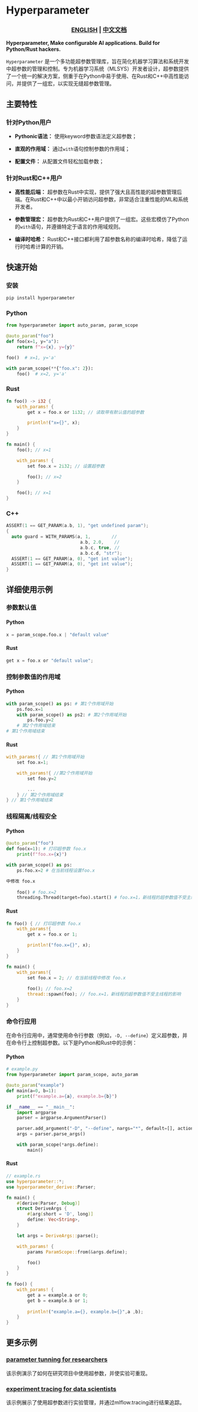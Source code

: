 # Hyperparameter

<h3 align="center">
  <p style="text-align: center;">
  <a href="README.md" target="_blank">ENGLISH</a> | <a href="README.zh.md">中文文档</a>
  </p>
</h3>

<p align="center">

**Hyperparameter, Make configurable AI applications. Build for Python/Rust hackers.**

</p>

`Hyperparameter` 是一个多功能超参数管理库，旨在简化机器学习算法和系统开发中超参数的管理和控制。专为机器学习系统（MLSYS）开发者设计，超参数提供了一个统一的解决方案，侧重于在Python中易于使用、在Rust和C++中高性能访问，并提供了一组宏，以实现无缝超参数管理。

## 主要特性

### 针对Python用户

- **Pythonic语法：** 使用keyword参数语法定义超参数；
  
- **直观的作用域：** 通过`with`语句控制参数的作用域；
  
- **配置文件：** 从配置文件轻松加载参数；

### 针对Rust和C++用户

- **高性能后端：** 超参数在Rust中实现，提供了强大且高性能的超参数管理后端。在Rust和C++中以最小开销访问超参数，非常适合注重性能的ML和系统开发者。

- **参数管理宏：** 超参数为Rust和C++用户提供了一组宏。这些宏模仿了Python的`with`语句，并遵循特定于语言的作用域规则。

- **编译时哈希：** Rust和C++接口都利用了超参数名称的编译时哈希，降低了运行时哈希计算的开销。

## 快速开始

### 安装

```bash
pip install hyperparameter
```

### Python

```python
from hyperparameter import auto_param, param_scope

@auto_param("foo")
def foo(x=1, y="a"):
    return f"x={x}, y={y}"

foo()  # x=1, y='a'

with param_scope(**{"foo.x": 2}):
    foo()  # x=2, y='a'
```

### Rust

```rust
fn foo() -> i32 {
    with_params! {
        get x = foo.x or 1i32; // 读取带有默认值的超参数

        println!("x={}", x);
    }
}

fn main() {
    foo(); // x=1

    with_params! {
        set foo.x = 2i32; // 设置超参数

        foo(); // x=2
    }

    foo(); // x=1
}
```

### C++

```cpp
ASSERT(1 == GET_PARAM(a.b, 1), "get undefined param");
{
  auto guard = WITH_PARAMS(a, 1,        //
                            a.b, 2.0,    //
                            a.b.c, true, //
                            a.b.c.d, "str");
  ASSERT(1 == GET_PARAM(a, 0), "get int value");
  ASSERT(1 == GET_PARAM(a, 0), "get int value");
}
```

## 详细使用示例

### 参数默认值

#### Python

```python
x = param_scope.foo.x | "default value"
```

#### Rust

```rust
get x = foo.x or "default value";
```

### 控制参数值的作用域

#### Python

```python
with param_scope() as ps: # 第1个作用域开始
    ps.foo.x=1
    with param_scope() as ps2: # 第2个作用域开始
        ps.foo.y=2
    # 第2个作用域结束
# 第1个作用域结束
```

#### Rust

```rust
with_params!{ // 第1个作用域开始
    set foo.x=1;

    with_params!{ //第2个作用域开始
        set foo.y=2

        ...
    } // 第2个作用域结束
} // 第1个作用域结束
```

### 线程隔离/线程安全

#### Python

```python
@auto_param("foo")
def foo(x=1): # 打印超参数 foo.x
    print(f"foo.x={x}")

with param_scope() as ps:
    ps.foo.x=2 # 在当前线程设置foo.x 

中修改 foo.x
    
    foo() # foo.x=2
    threading.Thread(target=foo).start() # foo.x=1，新线程的超参数值不受主线程的影响
```

#### Rust

```rust
fn foo() { // 打印超参数 foo.x
    with_params!{
        get x = foo.x or 1;

        println!("foo.x={}", x);
    }
}

fn main() {
    with_params!{
        set foo.x = 2; // 在当前线程中修改 foo.x
        
        foo(); // foo.x=2
        thread::spawn(foo); // foo.x=1，新线程的超参数值不受主线程的影响
    }
}
```

### 命令行应用

在命令行应用中，通常使用命令行参数（例如，`-D, --define`）定义超参数，并在命令行上控制超参数。以下是Python和Rust中的示例：

#### Python

```python
# example.py
from hyperparameter import param_scope, auto_param

@auto_param("example")
def main(a=0, b=1):
    print(f"example.a={a}, example.b={b}")

if __name__ == "__main__":
    import argparse
    parser = argparse.ArgumentParser()

    parser.add_argument("-D", "--define", nargs="*", default=[], action="extend")
    args = parser.parse_args()

    with param_scope(*args.define):
        main()
```

#### Rust

```rust
// example.rs
use hyperparameter::*;
use hyperparameter_derive::Parser;

fn main() {
    #[derive(Parser, Debug)]
    struct DeriveArgs {
        #[arg(short = 'D', long)]
        define: Vec<String>,
    }

    let args = DeriveArgs::parse();

    with_params! {
        params ParamScope::from(&args.define);

        foo()
    }
}

fn foo() {
    with_params! {
        get a = example.a or 0;
        get b = example.b or 1;
        
        println!("example.a={}, example.b={}",a ,b);
    }
}
```

## 更多示例

### [parameter tunning for researchers](examples/sparse_lr/README.md)

该示例演示了如何在研究项目中使用超参数，并使实验可重现。

### [experiment tracing for data scientists](examples/mnist/README.md)

该示例展示了使用超参数进行实验管理，并通过mlflow.tracing进行结果追踪。